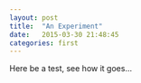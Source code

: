 ```yaml
---
layout: post
title:  "An Experiment"
date:   2015-03-30 21:48:45
categories: first
---
```

Here be a test, see how it goes...
